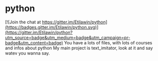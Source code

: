 # python

[![Join the chat at https://gitter.im/Etilawin/python](https://badges.gitter.im/Etilawin/python.svg)](https://gitter.im/Etilawin/python?utm_source=badge&utm_medium=badge&utm_campaign=pr-badge&utm_content=badge)
You  have a lots of files, with lots of courses and infos about python
My main project is text_imitator, look at it and say watev you wanna say.
